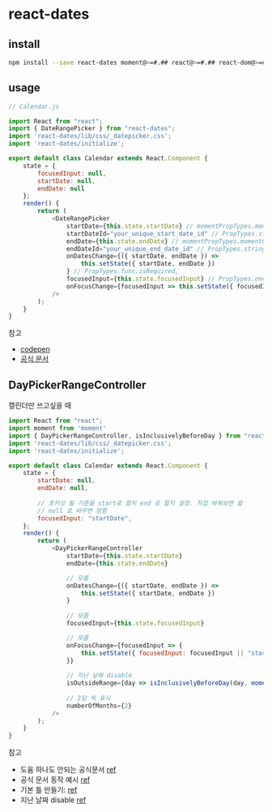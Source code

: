 # react-dates

## install

```bash
npm install --save react-dates moment@>=#.## react@>=#.## react-dom@>=#.##
```



## usage

```js
// Calendar.js

import React from "react";
import { DateRangePicker } from "react-dates";
import 'react-dates/lib/css/_datepicker.css';
import 'react-dates/initialize';

export default class Calendar extends React.Component {
    state = {
        focusedInput: null,
        startDate: null,
        endDate: null
    };
    render() {
        return (
            <DateRangePicker
                startDate={this.state.startDate} // momentPropTypes.momentObj or null,
                startDateId="your_unique_start_date_id" // PropTypes.string.isRequired,
                endDate={this.state.endDate} // momentPropTypes.momentObj or null,
                endDateId="your_unique_end_date_id" // PropTypes.string.isRequired,
                onDatesChange={({ startDate, endDate }) =>
                    this.setState({ startDate, endDate })
                } // PropTypes.func.isRequired,
                focusedInput={this.state.focusedInput} // PropTypes.oneOf([START_DATE, END_DATE]) or null,
                onFocusChange={focusedInput => this.setState({ focusedInput })} // PropTypes.func.isRequired,
            />
        );
    }
}

```
참고
- [codepen](https://codesandbox.io/s/react-dates-5jx2l)
- [공식 문서](https://github.com/airbnb/react-dates)




## DayPickerRangeController
캘린더만 쓰고싶을 때

```js
import React from "react";
import moment from 'moment'
import { DayPickerRangeController, isInclusivelyBeforeDay } from "react-dates";
import 'react-dates/lib/css/_datepicker.css';
import 'react-dates/initialize';

export default class Calendar extends React.Component {
    state = {
        startDate: null,
        endDate: null,
        
        // 포커싱 될 기준을 start로 할지 end 로 할지 설정. 직접 바꿔보면 앎
        // null 로 바꾸면 망함
        focusedInput: "startDate",
    };
    render() {
        return (
            <DayPickerRangeController
                startDate={this.state.startDate}
                endDate={this.state.endDate}

                // 모름
                onDatesChange={({ startDate, endDate }) =>
                    this.setState({ startDate, endDate })
                }
                
                // 모름
                focusedInput={this.state.focusedInput}

                // 모름
                onFocusChange={focusedInput => {
                    this.setState({ focusedInput: focusedInput || "startDate" });
                }}
                
                // 지난 날짜 disable
                isOutsideRange={day => isInclusivelyBeforeDay(day, moment().add(-1, 'days'))} 
                
                // 2달 씩 표시
                numberOfMonths={2} 
            />
        );
    }
}

```

참고

- 도움 하나도 안되는 공식문서 [ref](https://reactjsexample.com/an-easily-internationalizable-mobile-friendly-datepicker-library-for-the-web/)
- 공식 문서 동작 예시 [ref](https://airbnb.io/react-dates/?path=/story/daypickerrangecontroller--default)
- 기본 틀 만들기: [ref](https://github.com/airbnb/react-dates/issues/1700)
- 지난 날짜 disable [ref](https://github.com/airbnb/react-dates/issues/390)
